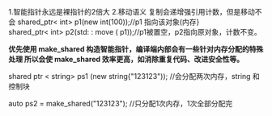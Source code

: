 1.智能指针永远是裸指针的2倍大
2.移动语义
复制会递增强引用计数，但是移动不会
shared_ptr< int> p1(new int(100));//p1 指向该对象(内存}  
shared_ptr< int> p2(std: : move ( p1));//p1被置空，p2指向原对象，计数不变。

**优先使用 make_shared 构造智能指针，编译端内部会有一些针对内存分配的特殊处理 所以会使 make_shared 效率更高，如消除重复代码、改进安全性等。**

shared ptr < string> ps1 (new string{"123123"));  //会分配两次内存，string 和控制块

auto ps2 = make_shared<string>("123123"); //只分配1次内存，1次全部分配完